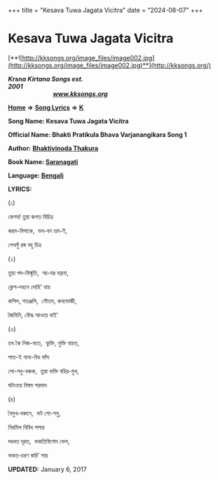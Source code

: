 +++
title = "Kesava Tuwa Jagata Vicitra"
date = "2024-08-07"
+++

# Kesava Tuwa Jagata Vicitra
[**![http://kksongs.org/image_files/image002.jpg](http://kksongs.org/image_files/image002.jpg)**](http://kksongs.org/)

**_Krsna Kirtana Songs est. 2001_**                                                                                                                                                 **_www.kksongs.org_**

**[Home](http://kksongs.org/)** **⇒** **[Song Lyrics](http://kksongs.org/lyrics.html)** **⇒** **[K](http://kksongs.org/songs/song_k.html)**

**Song Name: Kesava Tuwa Jagata Vicitra**

**Official Name: Bhakti Pratikula Bhava Varjanangikara Song 1**

**Author:** [**Bhaktivinoda Thakura**](http://kksongs.org/authors/list/bhaktivinoda.html)

**Book Name: [Saranagati](http://kksongs.org/authors/literature/saranagati.html)**

**Language: [Bengali](http://kksongs.org/language/list/bengali.html)**

**LYRICS:**

(১)

কেশব! তুয়া জগত বিচিত্র

করম\-বিপাকে,  ভব\-বন ভ্রম\-ই,

পেখলুঁ রঙ্গ বহু চিত্র

(২)

তুয়া পদ\-বিস্মৃতি,  আ\-মর যন্ত্রনা,

ক্লেশ\-দহনে দোহি’ যায়

কপিল, পতঞ্জলি,  গৌতম, কনভোজী,

জৈমিনি, বৌদ্ধ আওয়ে ধাই’

(৩)

তব কৈ নিজ\-মতে,  ভুক্তি, মুক্তি যাচত,

পাত\-ই নানা\-বিধ ফাঁদ

সো\-সবু\-বঞ্চক,  তুয়া ভক্তি বহির\-মুখ,

ঘটাওয়ে বিষম পরমাদ

(৪)

বৈমুখ\-বঞ্চনে,  ভট সো\-সবু,

নিরমিল বিবিধ পসার

দণ্ডবত দূরত,  ভকতিবিনোদ ভেল,

ভকত\-চরণ করি’ সার

**UPDATED:** January 6, 2017